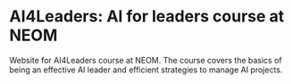 # AI4Leaders: AI for leaders course at NEOM
Website for AI4Leaders course at NEOM. The course covers the basics of being an effective AI leader and efficient strategies to manage AI projects.
